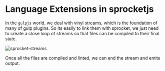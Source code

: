 # Language Extensions in sprocketjs

In the `gulpjs` world, we deal with vinyl streams, which is the foundation of many of gulp plugins. So its easily to link them with sprocket, we just need to create a close loop of streams so that files can be compiled to their final state.

![sprocket-streams](https://cloud.githubusercontent.com/assets/922234/3280647/f066a0ba-f473-11e3-880d-58ddfa3aeb52.png)

Once all the files are compiled and linted, we can end the stream and emits output.

